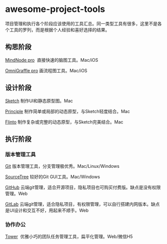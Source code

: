 # awesome-project-tools

项目管理和执行各个阶段应该使用的工具汇总。同一类型工具有很多，这里不是各个工具的罗列，而是根据个人经验和喜好选择的结果。

 ## 构思阶段

[MindNode pro](https://mindnode.com)  直接快速的脑图工具。Mac/iOS

[OmniGraffle pro](https://www.omnigroup.com/omnigraffle)  画流程图工具。Mac/iOS

## 设计阶段

[Sketch](https://www.sketchapp.com)  制作UI和静态原型图。Mac

[Principle](http://principleformac.com)  制作简单或局部的动态原型，与Sketch轻度结合。Mac

[Flinto](https://www.flinto.com)  制作复杂或完整的动态原型，与Sketch完美结合。Mac

## 执行阶段
### 版本管理工具
[Git](https://git-scm.com)  版本管理工具，分支管理极优秀。Mac/Linux/Windows

[SourceTree](https://www.sourcetreeapp.com)  较好的Git GUI工具。Mac/Windows

[GitHub](https://github.com)  云端git管理，适合开源项目，隐私项目也可购买付费版。缺点是没有权限管理。Web

[GitLab](https://about.gitlab.com)  云端git管理，适合隐私项目，有权限管理，可以自行搭建内网版本。缺点是UI设计和交互不好，用起来不顺手。Web

### 协作办公
[Tower](https://tower.im)  优雅小巧的团队任务管理工具，扁平化管理。Web/微信H5



